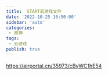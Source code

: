 ```yaml
---
title:  START云游戏文件
date: '2022-10-25 16:50:00'
sidebar: 'auto'
categories:
 - 原神
tags:
 - 云游戏
publish: true
---
```

https://airportal.cn/35973/cByWC1hE54
